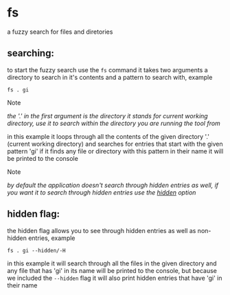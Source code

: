 # fs
a fuzzy search for files and diretories

## searching:
to start the fuzzy search use the `fs` command it takes two arguments a directory to search in it's contents
and a pattern to search with, example

    fs . gi

> [!NOTE]
> *the '.' in the first argument is the directory it stands for current working directory, use it to search within the directory you are*
> *running the tool from*

in this example it loops through all the contents of the given directory '.' (current working directory) and searches
for entries that start with the given pattern 'gi' if it finds any file or directory with this pattern in their name
it will be printed to the console

> [!NOTE]
> *by default the application doesn't search through hidden entries as well, if you want it to search through hidden entries*
> *use the [hidden](#hidden-flag) option*

## hidden flag:
the hidden flag allows you to see through hidden entries as well as non-hidden entries, example

    fs . gi --hidden/-H

in this example it will search through all the files in the given directory and any file that has 'gi' in its
name will be printed to the console, but because we included the `--hidden` flag it will also print hidden
entries that have 'gi' in their name
